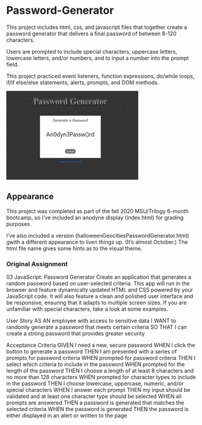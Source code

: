 # Password-Generator

This project includes html, css, and javascript files that together create a password generator that delivers a final password of between 8-120 characters. 

Users are prompted to include special characters, uppercase letters, lowercase letters, and/or numbers, and to input a number into the prompt field.

This project practiced event listeners, function expressions, do/while loops, if/if else/else statements, alerts, prompts, and DOM methods. 

![Image of password generator](Example.jpg)

## Appearance

This project was completed as part of the fall 2020 MSU/Trilogy 6-month bootcamp, so I’ve included an anodyne display (index.html) for grading purposes. 

I’ve also included a version (halloweenGeocitiesPasswordGenerator.html) gwith a different appearance to liven things up. (It’s almost October.) The html file name gives some hints as to the visual theme. 

### Original Assignment

03 JavaScript: Password Generator
Create an application that generates a random password based on user-selected criteria. This app will run in the browser and feature dynamically updated HTML and CSS powered by your JavaScript code. It will also feature a clean and polished user interface and be responsive, ensuring that it adapts to multiple screen sizes.
If you are unfamiliar with special characters, take a look at some examples.

User Story
AS AN employee with access to sensitive data
I WANT to randomly generate a password that meets certain criteria
SO THAT I can create a strong password that provides greater security

Acceptance Criteria
GIVEN I need a new, secure password
WHEN I click the button to generate a password
THEN I am presented with a series of prompts for password criteria
WHEN prompted for password criteria
THEN I select which criteria to include in the password
WHEN prompted for the length of the password
THEN I choose a length of at least 8 characters and no more than 128 characters
WHEN prompted for character types to include in the password
THEN I choose lowercase, uppercase, numeric, and/or special characters
WHEN I answer each prompt
THEN my input should be validated and at least one character type should be selected
WHEN all prompts are answered
THEN a password is generated that matches the selected criteria
WHEN the password is generated
THEN the password is either displayed in an alert or written to the page